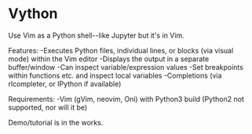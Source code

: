 # Vython
Use Vim as a Python shell--like Jupyter but it's in Vim.

Features:
-Executes Python files, individual lines, or blocks (via visual mode) within the Vim editor
-Displays the output in a separate buffer/window
-Can inspect variable/expression values
-Set breakpoints within functions etc. and inspect local variables
-Completions (via rlcompleter, or IPython if available)

Requirements:
-Vim (gVim, neovim, Oni) with Python3 build (Python2 not supported, nor will it be)


Demo/tutorial is in the works.
